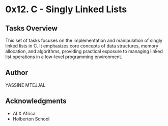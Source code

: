 # 0x12. C - Singly Linked Lists

## Tasks Overview
This set of tasks focuses on the implementation and manipulation of singly linked lists in C. It emphasizes core concepts of data structures, memory allocation, and algorithms, providing practical exposure to managing linked list operations in a low-level programming environment.

## Author
YASSINE MTEJJAL

## Acknowledgments
- ALX Africa
- Holberton School

